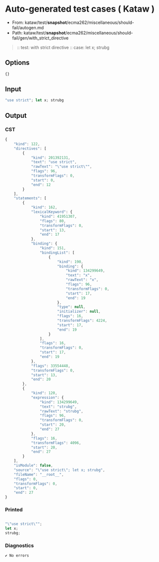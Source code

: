 # Auto-generated test cases ( Kataw )
- From: kataw/test/__snapshot__/ecma262/miscellaneous/should-fail/autogen.md
- Path: kataw/test/__snapshot__/ecma262/miscellaneous/should-fail/gen/with_strict_directive
> :: test: with strict directive
> :: case: let x; strubg
## Options

`````js
{}
`````
## Input

`````js
"use strict"; let x; strubg
`````
## Output

### CST

```javascript
{
    "kind": 122,
    "directives": [
        {
            "kind": 201392131,
            "text": "use strict",
            "rawText": "\"use strict\"",
            "flags": 96,
            "transformFlags": 0,
            "start": 0,
            "end": 12
        }
    ],
    "statements": [
        {
            "kind": 162,
            "lexicalKeyword": {
                "kind": 41951307,
                "flags": 80,
                "transformFlags": 0,
                "start": 13,
                "end": 17
            },
            "binding": {
                "kind": 151,
                "bindingList": [
                    {
                        "kind": 190,
                        "binding": {
                            "kind": 134299649,
                            "text": "x",
                            "rawText": "x",
                            "flags": 96,
                            "transformFlags": 0,
                            "start": 17,
                            "end": 19
                        },
                        "type": null,
                        "initializer": null,
                        "flags": 16,
                        "transformFlags": 4224,
                        "start": 17,
                        "end": 19
                    }
                ],
                "flags": 16,
                "transformFlags": 0,
                "start": 17,
                "end": 19
            },
            "flags": 33554448,
            "transformFlags": 0,
            "start": 13,
            "end": 20
        },
        {
            "kind": 120,
            "expression": {
                "kind": 134299649,
                "text": "strubg",
                "rawText": "strubg",
                "flags": 96,
                "transformFlags": 0,
                "start": 20,
                "end": 27
            },
            "flags": 16,
            "transformFlags": 4096,
            "start": 20,
            "end": 27
        }
    ],
    "isModule": false,
    "source": "\"use strict\"; let x; strubg",
    "fileName": "__root__",
    "flags": 0,
    "transformFlags": 0,
    "start": 0,
    "end": 27
}
```

### Printed

```javascript

"\"use strict\"";
let x;
strubg;

```

### Diagnostics

```javascript
✔ No errors
```

